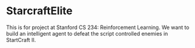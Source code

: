 # StarcraftElite
This is for project at Stanford CS 234: Reinforcement Learning. We want to build an intelligent agent to defeat the script controlled enemies in StartCraft II.

